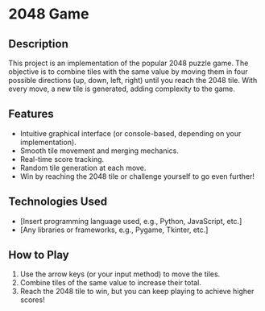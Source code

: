# 2048 Game

## Description
This project is an implementation of the popular 2048 puzzle game. The objective is to combine tiles with the same value by moving them in four possible directions (up, down, left, right) until you reach the 2048 tile. With every move, a new tile is generated, adding complexity to the game.

## Features
- Intuitive graphical interface (or console-based, depending on your implementation).
- Smooth tile movement and merging mechanics.
- Real-time score tracking.
- Random tile generation at each move.
- Win by reaching the 2048 tile or challenge yourself to go even further!

## Technologies Used
- [Insert programming language used, e.g., Python, JavaScript, etc.]
- [Any libraries or frameworks, e.g., Pygame, Tkinter, etc.]

## How to Play
1. Use the arrow keys (or your input method) to move the tiles.
2. Combine tiles of the same value to increase their total.
3. Reach the 2048 tile to win, but you can keep playing to achieve higher scores!
